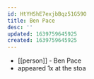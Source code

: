 ```yaml
---
id: HtYHShE7exjbBqz51G59O
title: Ben Pace
desc: ''
updated: 1639759645925
created: 1639759645925
---
```



- [[person]] - Ben Pace
- appeared 1x at the stoa

